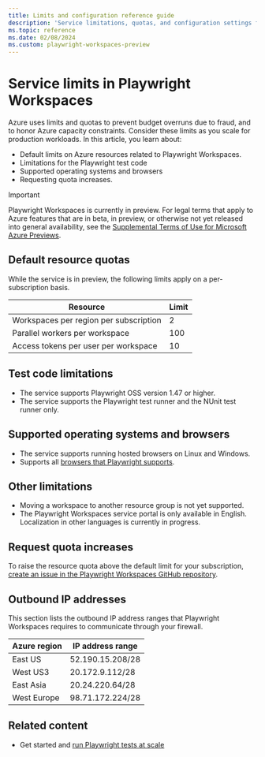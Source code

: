 ```yaml
---
title: Limits and configuration reference guide
description: 'Service limitations, quotas, and configuration settings for running Playwright testing with Playwright Workspaces.'
ms.topic: reference
ms.date: 02/08/2024
ms.custom: playwright-workspaces-preview
---
```


# Service limits in Playwright Workspaces

Azure uses limits and quotas to prevent budget overruns due to fraud, and to honor Azure capacity constraints. Consider these limits as you scale for production workloads. In this article, you learn about:

- Default limits on Azure resources related to Playwright Workspaces.
- Limitations for the Playwright test code
- Supported operating systems and browsers
- Requesting quota increases.

> [!IMPORTANT]
> Playwright Workspaces is currently in preview. For legal terms that apply to Azure features that are in beta, in preview, or otherwise not yet released into general availability, see the [Supplemental Terms of Use for Microsoft Azure Previews](https://azure.microsoft.com/support/legal/preview-supplemental-terms/).

## Default resource quotas

While the service is in preview, the following limits apply on a per-subscription basis.

| Resource  | Limit |
|---------|---------|
| Workspaces per region per subscription | 2 |
| Parallel workers per workspace | 100 |
| Access tokens per user per workspace | 10 |

## Test code limitations

- The service supports Playwright OSS version 1.47 or higher.
- The service supports the Playwright test runner and the NUnit test runner only.

## Supported operating systems and browsers

- The service supports running hosted browsers on Linux and Windows.
- Supports all [browsers that Playwright supports](https://playwright.dev/docs/browsers).

## Other limitations

- Moving a workspace to another resource group is not yet supported.
- The Playwright Workspaces service portal is only available in English. Localization in other languages is currently in progress.

## Request quota increases

To raise the resource quota above the default limit for your subscription, [create an issue in the Playwright Workspaces GitHub repository](https://github.com/microsoft/playwright-testing-service/issues/new/choose).

## Outbound IP addresses

This section lists the outbound IP address ranges that Playwright Workspaces requires to communicate through your firewall.

| Azure region | IP address range |
|--------------|------------------|
| East US      | 52.190.15.208/28 |
| West US3     | 20.172.9.112/28  |
| East Asia    | 20.24.220.64/28  |
| West Europe  | 98.71.172.224/28 |

## Related content

- Get started and [run Playwright tests at scale](quickstart-run-end-to-end-tests.md)
